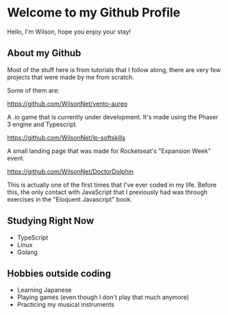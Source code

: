 # Welcome to my Github Profile

Hello, I'm Wilson, hope you enjoy your stay!

## About my Github
Most of the stuff here is from tutorials that I follow along, there are very few projects that were made by me from scratch.

Some of them are:

https://github.com/WilsonNet/vento-aureo

A .io game that is currently under development. It's made using the Phaser 3 engine and Typescript.

https://github.com/WilsonNet/lp-softskills

A small landing page that was made for Rocketseat's "Expansion Week" event.

https://github.com/WilsonNet/DoctorDolphin

This is actually one of the first times that I've ever coded in my life. Before this, the only contact with JavaScript that I previously had was through exercises in the "Eloquent Javascript" book.


## Studying Right Now
- TypeScript
- Linux 
- Golang

## Hobbies outside coding

- Learning Japanese
- Playing games (even though I don't play that much anymore)
- Practicing my musical instruments

